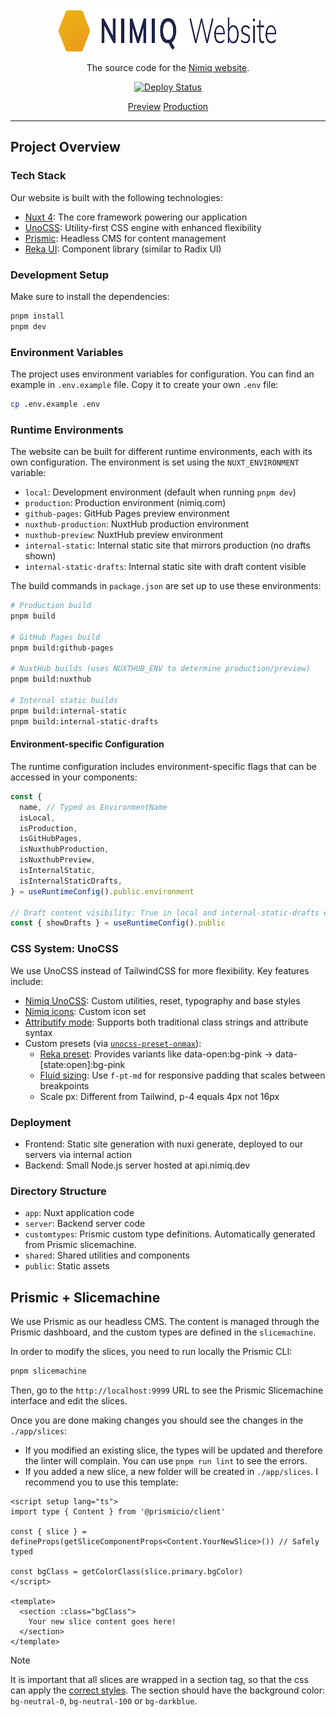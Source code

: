 <p align="center">
  <a href="https://nimiq.com" target="_blank">
    <picture>
      <source media="(prefers-color-scheme: dark)" srcset="https://raw.githubusercontent.com/nimiq/nimiq-website/HEAD/.github/logo-dark.svg">
      <source media="(prefers-color-scheme: light)" srcset="https://raw.githubusercontent.com/nimiq/nimiq-website/HEAD/.github/logo-light.svg">
      <img alt="Nimiq" src="https://raw.githubusercontent.com/nimiq/nimiq-website/HEAD/.github/logo-light.svg" width="350" height="70" style="max-width: 100%;">
    </picture>
  </a>
</p>

<p align="center">
  The source code for the <a href="https://nimiq.com" target="_blank">Nimiq website</a>.
</p>

<p align="center">
    <a href="https://github.com/nimiq/nimiq-website/actions/workflows/deploy-preview.yaml"><img src="https://github.com/nimiq/nimiq-website/actions/workflows/deploy-preview.yaml/badge.svg" alt="Deploy Status"></a>
  <!-- TODO Api deployment -->
</p>

<p align="center">
    <a href="https://nimiq.github.io/nimiq-website/">Preview</a>
    <a href="https://nimiq.com">Production</a>
</p>

---

## Project Overview

### Tech Stack

Our website is built with the following technologies:

- [Nuxt 4](https://nuxt.com): The core framework powering our application
- [UnoCSS](https://unocss.dev): Utility-first CSS engine with enhanced flexibility
- [Prismic](https://prismic.io): Headless CMS for content management
- [Reka UI](https://reka-ui.com): Component library (similar to Radix UI)

### Development Setup

Make sure to install the dependencies:

```bash
pnpm install
pnpm dev
```

### Environment Variables

The project uses environment variables for configuration. You can find an example in `.env.example` file. Copy it to create your own `.env` file:

```bash
cp .env.example .env
```

### Runtime Environments

The website can be built for different runtime environments, each with its own configuration. The environment is set using the `NUXT_ENVIRONMENT` variable:

- `local`: Development environment (default when running `pnpm dev`)
- `production`: Production environment (nimiq.com)
- `github-pages`: GitHub Pages preview environment
- `nuxthub-production`: NuxtHub production environment
- `nuxthub-preview`: NuxtHub preview environment
- `internal-static`: Internal static site that mirrors production (no drafts shown)
- `internal-static-drafts`: Internal static site with draft content visible

The build commands in `package.json` are set up to use these environments:

```bash
# Production build
pnpm build

# GitHub Pages build
pnpm build:github-pages

# NuxtHub builds (uses NUXTHUB_ENV to determine production/preview)
pnpm build:nuxthub

# Internal static builds
pnpm build:internal-static
pnpm build:internal-static-drafts
```

#### Environment-specific Configuration

The runtime configuration includes environment-specific flags that can be accessed in your components:

```typescript
const {
  name, // Typed as EnvironmentName
  isLocal,
  isProduction,
  isGitHubPages,
  isNuxthubProduction,
  isNuxthubPreview,
  isInternalStatic,
  isInternalStaticDrafts,
} = useRuntimeConfig().public.environment

// Draft content visibility: True in local and internal-static-drafts environments
const { showDrafts } = useRuntimeConfig().public
```

### CSS System: UnoCSS

We use UnoCSS instead of TailwindCSS for more flexibility. Key features include:

- [Nimiq UnoCSS](https://onmax.github.io/nimiq-ui/): Custom utilities, reset, typography and base styles
- [Nimiq icons](https://nimiq.com/icons): Custom icon set
- [Attributify mode](https://unocss.dev/features/attributify): Supports both traditional class strings and attribute syntax
- Custom presets (via [`unocss-preset-onmax`](https://github.com/onmax/unocss-preset-onmax)):
  - [Reka preset](https://reka-ui.com): Provides variants like data-open:bg-pink → data-[state:open]:bg-pink
  - [Fluid sizing](https://github.com/onmax/unocss-preset-fluid-sizing): Use `f-pt-md` for responsive padding that scales between breakpoints
  - Scale px: Different from Tailwind, p-4 equals 4px not 16px

### Deployment

- Frontend: Static site generation with nuxi generate, deployed to our servers via internal action
- Backend: Small Node.js server hosted at api.nimiq.dev

### Directory Structure

- `app`: Nuxt application code
- `server`: Backend server code
- `customtypes`: Prismic custom type definitions. Automatically generated from Prismic slicemachine.
- `shared`: Shared utilities and components
- `public`: Static assets

## Prismic + Slicemachine

We use Prismic as our headless CMS. The content is managed through the Prismic dashboard, and the custom types are defined in the `slicemachine`.

In order to modify the slices, you need to run locally the Prismic CLI:

```bash
pnpm slicemachine
```

Then, go to the `http://localhost:9999` URL to see the Prismic Slicemachine interface and edit the slices.

Once you are done making changes you should see the changes in the `./app/slices`:

- If you modified an existing slice, the types will be updated and therefore the linter will complain. You can use `pnpm run lint` to see the errors.
- If you added a new slice, a new folder will be created in `./app/slices`. I recommend you to use this template:

```vue
<script setup lang="ts">
import type { Content } from '@prismicio/client'

const { slice } = defineProps(getSliceComponentProps<Content.YourNewSlice>()) // Safely typed

const bgClass = getColorClass(slice.primary.bgColor)
</script>

<template>
  <section :class="bgClass">
    Your new slice content goes here!
  </section>
</template>
```

> [!NOTE]
> It is important that all slices are wrapped in a section tag, so that the css can apply the [correct styles](https://github.com/onmax/nimiq-ui/blob/main/packages/nimiq-css/src/css/static-content.css). The section should have the background color: `bg-neutral-0`, `bg-neutral-100` or `bg-darkblue`.
